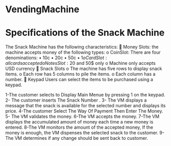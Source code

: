 # VendingMachine

# Specifications of the Snack Machine
The Snack Machine has the following characteristics:
 Money Slots: the machine accepts money of the following types:
o CoinSlot: There are four denominations: • 10c • 20c • 50c • $1
o CardSlot : all cards accepted
o Notes Slot :20$ and 50$ only
o Machine only accepts USD currency
 Snack Slots
o The machine has five rows to display snack items.
o Each row has 5 columns to pile the items.
o Each column has a number.
 Keypad
Users can select the items to be purchased using a keypad.

1-The customer selects to Display Main Menue by pressing 1 on the keypad.
2- The customer inserts The Snack Number  .
3- The VM displays a message that the snack is available for the selected number and
displays its price.
4-The customer Select The Way Of Payment Then Enter The Money.
5- The VM validates the money.
6-The VM accepts the money.
7-The VM displays the accumulated amount of money each time a new money is entered.
8-The VM monitors the amount of the accepted money, If the money is enough, the VM dispenses the selected snack to the customer.
9-The VM determines if any change should be sent back to customer.
